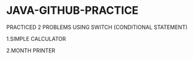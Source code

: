 # JAVA-GITHUB-PRACTICE
PRACTICED 2 PROBLEMS USING SWITCH  (CONDITIONAL STATEMENT)

1.SIMPLE CALCULATOR

2.MONTH PRINTER
